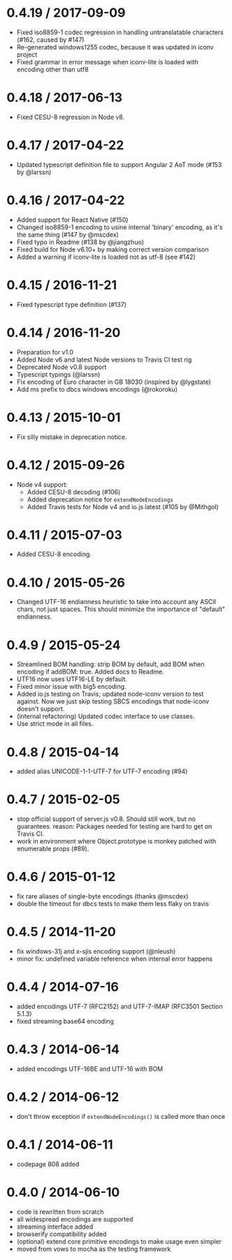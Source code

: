 
# 0.4.19 / 2017-09-09

  * Fixed iso8859-1 codec regression in handling untranslatable characters (#162, caused by #147)
  * Re-generated windows1255 codec, because it was updated in iconv project
  * Fixed grammar in error message when iconv-lite is loaded with encoding other than utf8


# 0.4.18 / 2017-06-13

  * Fixed CESU-8 regression in Node v8.


# 0.4.17 / 2017-04-22

 * Updated typescript definition file to support Angular 2 AoT mode (#153 by @larssn)


# 0.4.16 / 2017-04-22

 * Added support for React Native (#150)
 * Changed iso8859-1 encoding to usine internal 'binary' encoding, as it's the same thing (#147 by @mscdex)
 * Fixed typo in Readme (#138 by @jiangzhuo)
 * Fixed build for Node v6.10+ by making correct version comparison
 * Added a warning if iconv-lite is loaded not as utf-8 (see #142)


# 0.4.15 / 2016-11-21

 * Fixed typescript type definition (#137)


# 0.4.14 / 2016-11-20

 * Preparation for v1.0
 * Added Node v6 and latest Node versions to Travis CI test rig
 * Deprecated Node v0.8 support
 * Typescript typings (@larssn)
 * Fix encoding of Euro character in GB 18030 (inspired by @lygstate)
 * Add ms prefix to dbcs windows encodings (@rokoroku)


# 0.4.13 / 2015-10-01

 * Fix silly mistake in deprecation notice.


# 0.4.12 / 2015-09-26

 * Node v4 support:
   * Added CESU-8 decoding (#106)
   * Added deprecation notice for `extendNodeEncodings`
   * Added Travis tests for Node v4 and io.js latest (#105 by @Mithgol)


# 0.4.11 / 2015-07-03

 * Added CESU-8 encoding.


# 0.4.10 / 2015-05-26

 * Changed UTF-16 endianness heuristic to take into account any ASCII chars, not
   just spaces. This should minimize the importance of "default" endianness.


# 0.4.9 / 2015-05-24

 * Streamlined BOM handling: strip BOM by default, add BOM when encoding if 
   addBOM: true. Added docs to Readme.
 * UTF16 now uses UTF16-LE by default.
 * Fixed minor issue with big5 encoding.
 * Added io.js testing on Travis; updated node-iconv version to test against.
   Now we just skip testing SBCS encodings that node-iconv doesn't support.
 * (internal refactoring) Updated codec interface to use classes.
 * Use strict mode in all files.


# 0.4.8 / 2015-04-14
 
 * added alias UNICODE-1-1-UTF-7 for UTF-7 encoding (#94)


# 0.4.7 / 2015-02-05

 * stop official support of server.js v0.8. Should still work, but no guarantees.
   reason: Packages needed for testing are hard to get on Travis CI.
 * work in environment where Object.prototype is monkey patched with enumerable 
   props (#89).


# 0.4.6 / 2015-01-12
 
 * fix rare aliases of single-byte encodings (thanks @mscdex)
 * double the timeout for dbcs tests to make them less flaky on travis


# 0.4.5 / 2014-11-20

 * fix windows-31j and x-sjis encoding support (@nleush)
 * minor fix: undefined variable reference when internal error happens


# 0.4.4 / 2014-07-16

 * added encodings UTF-7 (RFC2152) and UTF-7-IMAP (RFC3501 Section 5.1.3)
 * fixed streaming base64 encoding


# 0.4.3 / 2014-06-14

 * added encodings UTF-16BE and UTF-16 with BOM


# 0.4.2 / 2014-06-12

 * don't throw exception if `extendNodeEncodings()` is called more than once


# 0.4.1 / 2014-06-11

 * codepage 808 added


# 0.4.0 / 2014-06-10

 * code is rewritten from scratch
 * all widespread encodings are supported
 * streaming interface added
 * browserify compatibility added
 * (optional) extend core primitive encodings to make usage even simpler
 * moved from vows to mocha as the testing framework


